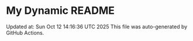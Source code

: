 # My Dynamic README
Updated at: Sun Oct 12 14:16:36 UTC 2025
This file was auto-generated by GitHub Actions.
